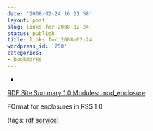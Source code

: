 ```yaml
---
date: '2008-02-24 16:21:58'
layout: post
slug: links-for-2008-02-24
status: publish
title: links for 2008-02-24
wordpress_id: '250'
categories:
- bookmarks
---
```



	
  * 
		

[RDF Site Summary 1.0 Modules: mod_enclosure](http://www.xs4all.nl/~foz/mod_enclosure.html)


		

FOrmat for enclosures in RSS 1.0


		

(tags: [rdf](http://del.icio.us/eob/rdf) [service](http://del.icio.us/eob/service))


	



